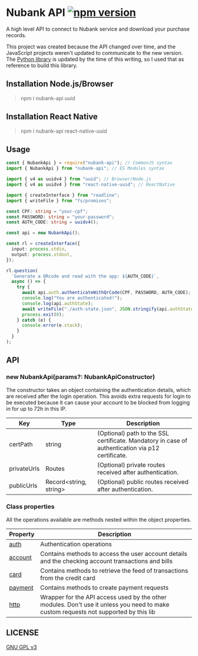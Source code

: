 # Nubank API [![npm version](https://badge.fury.io/js/nubank-api.svg)](https://badge.fury.io/js/nubank-api)

A high level API to connect to Nubank service and download your purchase records.

This project was created because the API changed over time, and the JavaScript projects weren't updated to communicate to the new version. The [Python library](https://github.com/andreroggeri/pynubank/) is updated by the time of this writing, so I used that as reference to build this library.

## Installation Node.js/Browser

> npm i nubank-api uuid

## Installation React Native

> npm i nubank-api react-native-uuid

## Usage

```typescript
const { NubankApi } = require("nubank-api"); // CommonJS syntax
import { NubankApi } from "nubank-api"; // ES Modules syntax

import { v4 as uuidv4 } from "uuid"; // Browser/Node.js
import { v4 as uuidv4 } from "react-native-uuid"; // ReactNative

import { createInterface } from "readline";
import { writeFile } from "fs/promises";

const CPF: string = "your-cpf";
const PASSWORD: string = "your-password";
const AUTH_CODE: string = uuidv4();

const api = new NubankApi();

const rl = createInterface({
  input: process.stdin,
  output: process.stdout,
});

rl.question(
  `Generate a QRcode and read with the app: ${AUTH_CODE}`,
  async () => {
    try {
      await api.auth.authenticateWithQrCode(CPF, PASSWORD, AUTH_CODE);
      console.log("You are authenticated!");
      console.log(api.authState);
      await writeFile("./auth-state.json", JSON.stringify(api.authState)); // Saves the auth data to use later
      process.exit(0);
    } catch (e) {
      console.error(e.stack);
    }
  }
);
```

## API

### new NubankApi(params?: NubankApiConstructor)

The constructor takes an object containing the authentication details, which are received after the login operation. This avoids extra requests for login to be executed because it can cause your account to be blocked from logging in for up to 72h in this IP.

| Key | Type | Description |
|-----|------|-------------|
| certPath | string | (Optional) path to the SSL certificate. Mandatory in case of authentication via p12 certificate. |
| privateUrls | Routes | (Optional) private routes received after authentication. |
| publicUrls | Record<string, string> | (Optional) public routes received after authentication. |

### Class properties

All the operations available are methods nested within the object properties.

| Property | Description |
|----------|-------------|
| [auth](./src/auth.ts) | Authentication operations |
| [account](./src/account.ts) | Contains methods to access the user account details and the checking account transactions and bills |
| [card](./src/card.ts) | Contains methods to retrieve the feed of transactions from the credit card |
| [payment](./src/payment.ts) | Contains methods to create payment requests |
| [http](./src/utils/http.ts) | Wrapper for the API access used by the other modules. Don't use it unless you need to make custom requests not supported by this lib |

## LICENSE

[GNU GPL v3](./LICENSE)
